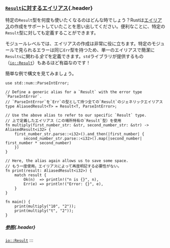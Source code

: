 ### [`Result`に対するエイリアス](#resultに対するエイリアス){.header}

特定の`Result`型を何度も使いたくなるのはどんな時でしょう？Rustは[エイリアス](../../types/alias.html)の作成をサポートしていたことを思い出してください。便利なことに、特定の`Result`型に対しても定義することができます。

モジュールレベルでは、エイリアスの作成は非常に役に立ちます。特定のモジュールで見られるエラーは同じ`Err`型を持つため、単一のエイリアスで簡潔に`Results`に関わる*全て*を定義できます。`std`ライブラリが提供するもの（[`io::Result`](https://doc.rust-lang.org/std/io/type.Result.html)）もあるほど有益なのです！

簡単な例で構文を見てみましょう。

    use std::num::ParseIntError;

    // Define a generic alias for a `Result` with the error type `ParseIntError`.
    // `ParseIntError`を`Err`の型として持つ全ての`Result`のジェネリックエイリアス
    type AliasedResult<T> = Result<T, ParseIntError>;

    // Use the above alias to refer to our specific `Result` type.
    // 上で定義したエイリアス（この場所特有の`Result`型）を使用
    fn multiply(first_number_str: &str, second_number_str: &str) -> AliasedResult<i32> {
        first_number_str.parse::<i32>().and_then(|first_number| {
            second_number_str.parse::<i32>().map(|second_number| first_number * second_number)
        })
    }

    // Here, the alias again allows us to save some space.
    // もう一度使用。エイリアスによって再度明記する必要性がない。
    fn print(result: AliasedResult<i32>) {
        match result {
            Ok(n)  => println!("n is {}", n),
            Err(e) => println!("Error: {}", e),
        }
    }

    fn main() {
        print(multiply("10", "2"));
        print(multiply("t", "2"));
    }

##### [参照](#参照){.header}

[`io::Result`](https://doc.rust-lang.org/std/io/type.Result.html)
:::

